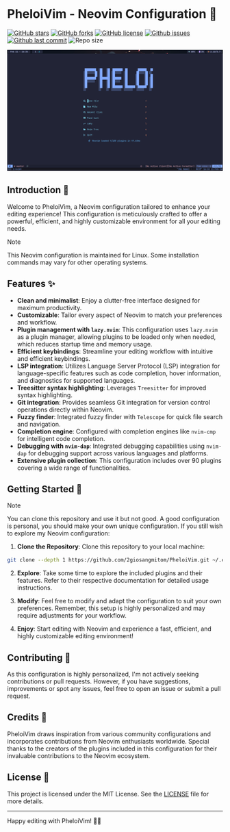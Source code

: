 # PheloiVim - Neovim Configuration 🍻

[![GitHub stars](https://img.shields.io/github/stars/2giosangmitom/PheloiVim?style=for-the-badge&logo=starship&color=c69ff5&logoColor=D9E0EE&labelColor=302D41)](https://github.com/2giosangmitom/PheloiVim/stargazers)
[![GitHub forks](https://img.shields.io/github/forks/2giosangmitom/PheloiVim.svg?style=for-the-badge&logo=starship&color=8bd5ca&logoColor=D9E0EE&labelColor=302D41)](https://github.com/2giosangmitom/PheloiVim/forks)
[![GitHub license](https://img.shields.io/github/license/2giosangmitom/PheloiVim?style=for-the-badge&logo=starship&color=ee999f&logoColor=D9E0EE&labelColor=302D41)](https://github.com/2giosangmitom/PheloiVim/blob/master/LICENSE)
[![Github issues](https://img.shields.io/github/issues/2giosangmitom/PheloiVim?style=for-the-badge&logo=bilibili&color=F5E0DC&logoColor=D9E0EE&labelColor=302D41)](https://github.com/2giosangmitom/PheloiVim/issues)
[![Github last commit](https://img.shields.io/github/last-commit/2giosangmitom/PheloiVim?style=for-the-badge&logo=starship&color=8bd5ca&logoColor=D9E0EE&labelColor=302D41)](https://github.com/2giosangmitom/PheloiVim/graphs/commit-activity)
![Repo size](https://img.shields.io/github/repo-size/2giosangmitom/PheloiVim?color=%23DDB6F2&label=SIZE&logo=codesandbox&style=for-the-badge&logoColor=D9E0EE&labelColor=302D41)

![Screenshot](./screenshots/dashboard.png)

## Introduction 🍇

Welcome to PheloiVim, a Neovim configuration tailored to enhance your editing experience! This configuration is meticulously crafted to offer a powerful, efficient, and highly customizable environment for all your editing needs.

> [!NOTE]
> This Neovim configuration is maintained for Linux. Some installation commands may vary for other operating systems.

## Features ✨

- **Clean and minimalist**: Enjoy a clutter-free interface designed for maximum productivity.
- **Customizable**: Tailor every aspect of Neovim to match your preferences and workflow.
- **Plugin management with `lazy.nvim`**: This configuration uses `lazy.nvim` as a plugin manager, allowing plugins to be loaded only when needed, which reduces startup time and memory usage.
- **Efficient keybindings**: Streamline your editing workflow with intuitive and efficient keybindings.
- **LSP integration**: Utilizes Language Server Protocol (LSP) integration for language-specific features such as code completion, hover information, and diagnostics for supported languages.
- **Treesitter syntax highlighting**: Leverages `Treesitter` for improved syntax highlighting.
- **Git integration**: Provides seamless Git integration for version control operations directly within Neovim.
- **Fuzzy finder**: Integrated fuzzy finder with `Telescope` for quick file search and navigation.
- **Completion engine**: Configured with completion engines like `nvim-cmp` for intelligent code completion.
- **Debugging with `nvim-dap`**: Integrated debugging capabilities using `nvim-dap` for debugging support across various languages and platforms.
- **Extensive plugin collection**: This configuration includes over 90 plugins covering a wide range of functionalities.

## Getting Started 🚀

> [!NOTE]
> You can clone this repository and use it but not good. A good configuration is personal, you should make your own unique configuration. If you still wish to explore my Neovim configuration:

1. **Clone the Repository**: Clone this repository to your local machine:

```bash
git clone --depth 1 https://github.com/2giosangmitom/PheloiVim.git ~/.config/nvim
```

2. **Explore**: Take some time to explore the included plugins and their features. Refer to their respective documentation for detailed usage instructions.

3. **Modify**: Feel free to modify and adapt the configuration to suit your own preferences. Remember, this setup is highly personalized and may require adjustments for your workflow.

4. **Enjoy**: Start editing with Neovim and experience a fast, efficient, and highly customizable editing environment!

## Contributing 🤝

As this configuration is highly personalized, I'm not actively seeking contributions or pull requests. However, if you have suggestions, improvements or spot any issues, feel free to open an issue or submit a pull request.

## Credits 🙌

PheloiVim draws inspiration from various community configurations and incorporates contributions from Neovim enthusiasts worldwide. Special thanks to the creators of the plugins included in this configuration for their invaluable contributions to the Neovim ecosystem.

## License 📄

This project is licensed under the MIT License. See the [LICENSE](LICENSE) file for more details.

---

Happy editing with PheloiVim! 🚀✨
